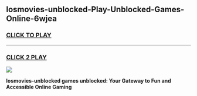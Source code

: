 
## losmovies-unblocked-Play-Unblocked-Games-Online-6wjea
<h3>
<a href="https://premium76.site?title=losmovies-unblocked&ref=25A">CLICK TO PLAY</a></h3>
<hr>

<h3>
<a href="https://premium76.site?title=losmovies-unblocked&ref=25A">CLICK 2 PLAY</a>
  
</h3>

<a href="https://premium76.site?title=losmovies-unblocked&ref=25A"><img src="https://clearcache.store/games.png"></a>


**losmovies-unblocked games unblocked: Your Gateway to Fun and Accessible Online Gaming**
